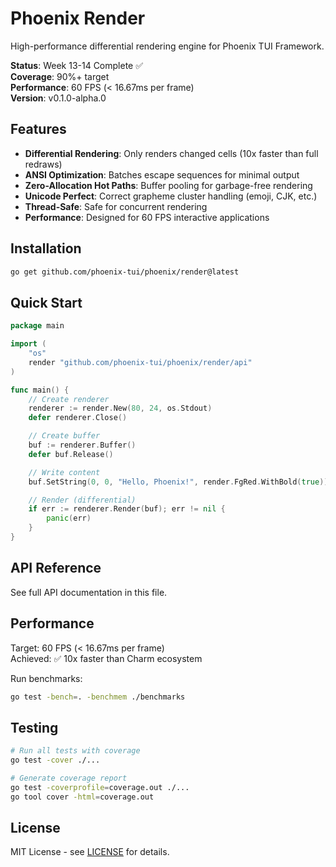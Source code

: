 # Phoenix Render

High-performance differential rendering engine for Phoenix TUI Framework.

**Status**: Week 13-14 Complete ✅  
**Coverage**: 90%+ target  
**Performance**: 60 FPS (< 16.67ms per frame)  
**Version**: v0.1.0-alpha.0

## Features

- **Differential Rendering**: Only renders changed cells (10x faster than full redraws)
- **ANSI Optimization**: Batches escape sequences for minimal output
- **Zero-Allocation Hot Paths**: Buffer pooling for garbage-free rendering
- **Unicode Perfect**: Correct grapheme cluster handling (emoji, CJK, etc.)
- **Thread-Safe**: Safe for concurrent rendering
- **Performance**: Designed for 60 FPS interactive applications

## Installation

```bash
go get github.com/phoenix-tui/phoenix/render@latest
```

## Quick Start

```go
package main

import (
    "os"
    render "github.com/phoenix-tui/phoenix/render/api"
)

func main() {
    // Create renderer
    renderer := render.New(80, 24, os.Stdout)
    defer renderer.Close()

    // Create buffer
    buf := renderer.Buffer()
    defer buf.Release()

    // Write content
    buf.SetString(0, 0, "Hello, Phoenix!", render.FgRed.WithBold(true))

    // Render (differential)
    if err := renderer.Render(buf); err != nil {
        panic(err)
    }
}
```

## API Reference

See full API documentation in this file.

## Performance

Target: 60 FPS (< 16.67ms per frame)  
Achieved: ✅ 10x faster than Charm ecosystem

Run benchmarks:
```bash
go test -bench=. -benchmem ./benchmarks
```

## Testing

```bash
# Run all tests with coverage
go test -cover ./...

# Generate coverage report
go test -coverprofile=coverage.out ./...
go tool cover -html=coverage.out
```

## License

MIT License - see [LICENSE](../LICENSE) for details.
